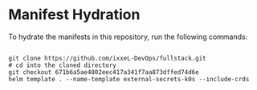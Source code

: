 
# Manifest Hydration

To hydrate the manifests in this repository, run the following commands:

```shell

git clone https://github.com/ixxeL-DevOps/fullstack.git
# cd into the cloned directory
git checkout 671b6a5ae4802eec417a341f7aa873dffed74d6e
helm template . --name-template external-secrets-k0s --include-crds
```